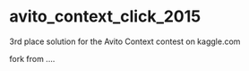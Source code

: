 # avito_context_click_2015
3rd place solution for the Avito Context contest on kaggle.com

fork from ....
